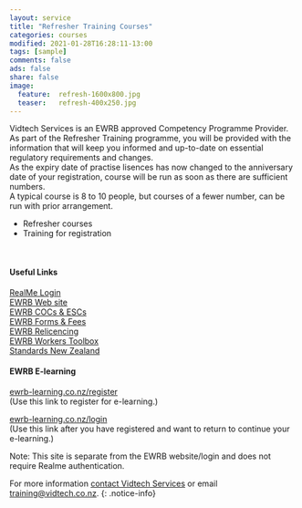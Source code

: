 ```yaml
---
layout: service
title: "Refresher Training Courses"
categories: courses
modified: 2021-01-28T16:28:11-13:00
tags: [sample]
comments: false
ads: false
share: false
image:
  feature:  refresh-1600x800.jpg
  teaser:   refresh-400x250.jpg
---
```

Vidtech Services is an EWRB approved Competency Programme Provider.  <br>
As part of the Refresher Training programme, you will be provided with the information that will keep you informed and up-to-date on essential regulatory requirements and changes.  
As the expiry date of practise lisences has now changed to the anniversary date of your registration, course will be run as soon as there are sufficient numbers.  
A typical course is 8 to 10 people, but courses of a fewer number, can be run with prior arrangement.

 - Refresher courses  
 - Training for registration  <br>


<br>


#### Useful Links

[RealMe Login](https://ewrb.ewr.govt.nz/OnlineAccount/Login.aspx)  
[EWRB Web site](https://ewrb.govt.nz)  
[EWRB COCs & ESCs](https://www.ewrb.govt.nz/working-safely-and-in-compliance/cocs-and-escs/)  
[EWRB Forms & Fees](https://www.ewrb.govt.nz/about-us/forms-and-fees/)  
[EWRB Relicencing](https://www.ewrb.govt.nz/registration-and-licensing/relicensing/)  
[EWRB Workers Toolbox](https://www.ewrb.govt.nz/working-safely-and-in-compliance/electrical-workers-toolbox/)  
[Standards New Zealand](https://www.ewrb.govt.nz/working-safely-and-in-compliance/new-zealand-standards/)  

#### EWRB E-learning  

[ewrb-learning.co.nz/register](https://ewrb-learning.co.nz/register/)   
(Use this link to register for e-learning.)  

[ewrb-learning.co.nz/login](https://ewrb-learning.co.nz/login/)  
(Use this link after you have registered and want to return to continue your e-learning.)  

Note:  This site is separate from the EWRB website/login and does not require Realme authentication.  




For more information [contact Vidtech Services](/contact) or email [training@vidtech.co.nz](mailto:training@vidtech.co.nz).
{: .notice-info}
